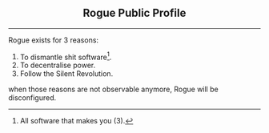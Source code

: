 <h2 align="center"> Rogue Public Profile </h2>

<hr>

Rogue exists for 3 reasons:

1. To dismantle shit software[^1].
2. To decentralise power.
3. Follow the Silent Revolution.

when those reasons are not observable anymore, Rogue will be disconfigured.


[^1]: All software that makes you (3).
